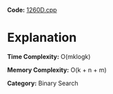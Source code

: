 **Code:** [1260D.cpp](./1260D.cpp)

# Explanation

**Time Complexity:** O(mklogk)

**Memory Complexity:** O(k + n + m) 

**Category:** Binary Search
